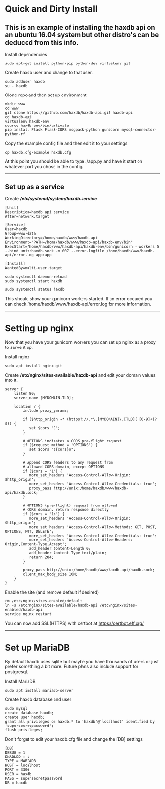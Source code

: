 # Quick and Dirty Install
This is an example of installing the haxdb api on an ubuntu 16.04 system but other distro's can be deduced from this info.
---

Install dependencies
```
sudo apt-get install python-pip python-dev virtualenv git
```

Create haxdb user and change to that user.
```
sudo adduser haxdb
su - haxdb
```

Clone repo and then set up environment
```
mkdir www
cd www
git clone https://github.com/haxdb/haxdb-api.git haxdb-api
cd haxdb-api
virtualenv haxdb-env
source haxdb-env/bin/activate
pip install Flask Flask-CORS msgpack-python gunicorn mysql-connector-python-rf
```

Copy the example config file and then edit it to your settings
```
cp haxdb.cfg-example haxdb.cfg

```

At this point you should be able to type ./app.py and have it start on whatever port you chose in the config.

---

## Set up as a service

Create ***/etc/systemd/system/haxdb.service***
```
[Unit]
Description=haxdb api service
After=network.target

[Service]
User=haxdb
Group=www-data
WorkingDirectory=/home/haxdb/www/haxdb-api
Environment="PATH=/home/haxdb/www/haxdb-api/haxdb-env/bin"
ExecStart=/home/haxdb/www/haxdb-api/haxdb-env/bin/gunicorn --workers 5 --bind unix:haxdb.sock -m 007 --error-logfile /home/haxdb/www/haxdb-api/error.log app:app

[Install]
WantedBy=multi-user.target
```

```
sudo systemctl daemon-reload
sudo systemctl start haxdb

sudo systemctl status haxdb
```
This should show your gunicorn workers started.  If an error occured you can check /home/haxdb/www/haxdb-api/error.log for more information.

---

# Setting up nginx

Now that you have your gunicorn workers you can set up nginx as a proxy to serve it up.

Install nginx
```
sudo apt install nginx git
```


Create **/etc/nginx/sites-available/haxdb-api** and edit your domain values into it.
```
server {
    listen 80;
    server_name [MYDOMAIN.TLD];

    location / {
        include proxy_params;

        if ($http_origin ~* (https?://.*\.[MYDOMAIN]\.[TLD](:[0-9]+)?$)) {
           set $cors "1";
        }
  
        # OPTIONS indicates a CORS pre-flight request
        if ($request_method = 'OPTIONS') {
           set $cors "${cors}o";
        }
  
        # Append CORS headers to any request from 
        # allowed CORS domain, except OPTIONS
        if ($cors = "1") {
           more_set_headers 'Access-Control-Allow-Origin: $http_origin';
           more_set_headers 'Access-Control-Allow-Credentials: true';
           proxy_pass http://unix:/home/haxdb/www/haxdb-api/haxdb.sock; 
        }
  
        # OPTIONS (pre-flight) request from allowed 
        # CORS domain. return response directly
        if ($cors = "1o") {
           more_set_headers 'Access-Control-Allow-Origin: $http_origin';
           more_set_headers 'Access-Control-Allow-Methods: GET, POST, OPTIONS, PUT, DELETE';
           more_set_headers 'Access-Control-Allow-Credentials: true';
           more_set_headers 'Access-Control-Allow-Headers: Origin,Content-Type,Accept';
           add_header Content-Length 0;
           add_header Content-Type text/plain;
           return 204;
        }

        proxy_pass http://unix:/home/haxdb/www/haxdb-api/haxdb.sock;
        client_max_body_size 10M;
    }
}
```

Enable the site (and remove default if desired)
```
rm /etc/nginx/sites-enabled/default
ln -s /etc/nginx/sites-available/haxdb-api /etc/nginx/sites-enabled/haxdb-api
service nginx restart
```

You can now add SSL(HTTPS) with certbot at https://certbot.eff.org/

---

# Set up MariaDB
By default haxdb uses sqlite but maybe you have thousands of users or just prefer something a bit more.  Future plans also include support for postgresql.

Install MariaDB
```
sudo apt install mariadb-server
```

Create haxdb database and user
```
sudo mysql
create database haxdb;
create user haxdb;
grant all privileges on haxdb.* to 'haxdb'@'localhost' identified by 'supersecretpassword';
flush privileges;
```

Don't forget to edit your haxdb.cfg file and change the [DB] settings
```
[DB]
DEBUG = 1
ENABLED = 1
TYPE = MARIADB
HOST = localhost
PORT = 3306
USER = haxdb
PASS = supersecretpassword
DB = haxdb
```
